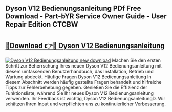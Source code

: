 ## Dyson V12 Bedienungsanleitung PDf Free Download - Part-bYR Service Owner Guide - User Repair Edition CTCBW

# <h2><a href="http://df1h03j.blite.top/?on=Dyson+V12+Bedienungsanleitung">🔗Download 👉🔴 Dyson V12 Bedienungsanleitung</a></h2>

[![Dyson V12 Bedienungsanleitung new download](https://i.imgur.com/lujVjoI.png)](http://df1h03j.blite.top/?on=Dyson+V12+Bedienungsanleitung)
Machen Sie den ersten Schritt zur Beherrschung Ihres neuen Dyson V12 Bedienungsanleitung mit diesem umfassenden Benutzerhandbuch, das Installation, Betrieb und Wartung abdeckt. Häufige Fragen Dyson V12 Bedienungsanleitung In diesem Abschnitt werden häufig gestellte Fragen behandelt und hilfreiche Tipps zur Fehlerbehebung gegeben. Genießen Sie die Effizienz der Funktionsliste, während Sie Ihr neues Dyson V12 Bedienungsanleitung verwenden. Ihr Feedback ist wichtig, Dyson V12 BedienungsanleitungD. Wir schätzen Ihren Input und verpflichten uns zu kontinuierlicher Verbesserung.
